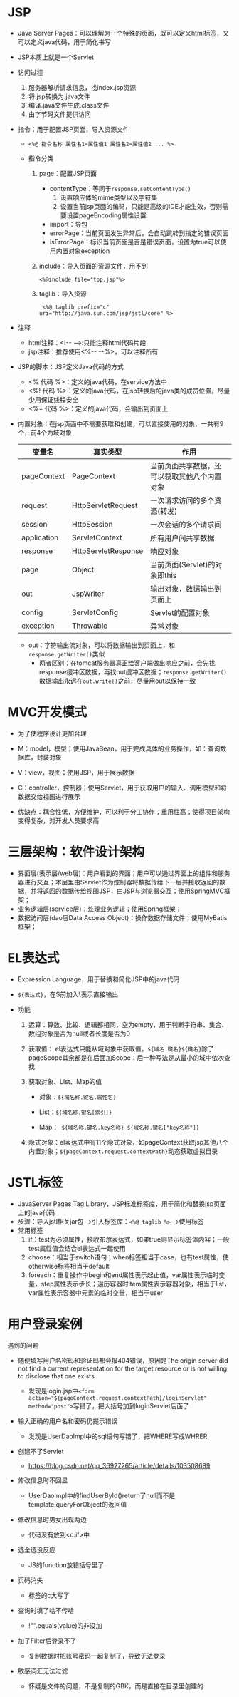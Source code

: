 # JSP

- Java Server Pages：可以理解为一个特殊的页面，既可以定义html标签，又可以定义java代码，用于简化书写

- JSP本质上就是一个Servlet

- 访问过程

  1. 服务器解析请求信息，找index.jsp资源
  2. 将.jsp转换为.java文件
  3. 编译.java文件生成.class文件
  4. 由字节码文件提供访问

- 指令：用于配置JSP页面，导入资源文件

  - `<%@ 指令名称 属性名1=属性值1 属性名2=属性值2 ... %>`

  - 指令分类

    1. page：配置JSP页面

       - contentType：等同于`response.setContentType()`
         1. 设置响应体的mime类型以及字符集
         2. 设置当前jsp页面的编码，只能是高级的IDE才能生效，否则需要设置pageEncoding属性设置
       - import：导包
       - errorPage：当前页面发生异常后，会自动跳转到指定的错误页面
       - isErrorPage：标识当前页面是否是错误页面，设置为true可以使用内置对象exception

    2. include：导入页面的资源文件，用不到

       `<%@include file="top.jsp"%>`

    3. taglib：导入资源

       ` <%@ taglib prefix="c" uri="http://java.sun.com/jsp/jstl/core" %>` 

- 注释

  - html注释：\<!-- -->:只能注释html代码片段
  - jsp注释：推荐使用<%-- --%>，可以注释所有

- JSP的脚本：JSP定义Java代码的方式

  - <%  代码 %>：定义的java代码，在service方法中
  - <%! 代码 %>：定义的java代码，在jsp转换后的java类的成员位置，尽量少用保证线程安全
  - <%= 代码 %>：定义的java代码，会输出到页面上

- 内置对象：在jsp页面中不需要获取和创建，可以直接使用的对象，一共有9个，前4个为域对象

  | 变量名      | 真实类型            | 作用                                         |
  | ----------- | ------------------- | -------------------------------------------- |
  | pageContext | PageContext         | 当前页面共享数据，还可以获取其他八个内置对象 |
  | request     | HttpServletRequest  | 一次请求访问的多个资源(转发)                 |
  | session     | HttpSession         | 一次会话的多个请求间                         |
  | application | ServletContext      | 所有用户间共享数据                           |
  | response    | HttpServletResponse | 响应对象                                     |
  | page        | Object              | 当前页面(Servlet)的对象即this                |
  | out         | JspWriter           | 输出对象，数据输出到页面上                   |
  | config      | ServletConfig       | Servlet的配置对象                            |
  | exception   | Throwable           | 异常对象                                     |

  - out：字符输出流对象，可以将数据输出到页面上，和`response.getWriter()`类似
    - 两者区别：在tomcat服务器真正给客户端做出响应之前，会先找response缓冲区数据，再找out缓冲区数据；`response.getWriter()`数据输出永远在`out.write()`之前，尽量用out以保持一致

# MVC开发模式

- 为了使程序设计更加合理
- M：model，模型；使用JavaBean，用于完成具体的业务操作，如：查询数据库，封装对象
- V：view，视图；使用JSP，用于展示数据
- C：controller，控制器；使用Servlet，用于获取用户的输入、调用模型和将数据交给视图进行展示

- 优缺点：耦合性低，方便维护，可以利于分工协作；重用性高；使得项目架构变得复杂，对开发人员要求高

# 三层架构：软件设计架构

- 界面层(表示层/web层)：用户看到的界面；用户可以通过界面上的组件和服务器进行交互；本层里由Servlet作为控制器将数据传给下一层并接收返回的数据，并将返回的数据传给视图JSP，由JSP与浏览器交互；使用SpringMVC框架；
- 业务逻辑层(service层)：处理业务逻辑；使用Spring框架；
- 数据访问层(dao层Data Access Object)：操作数据存储文件；使用MyBatis框架；

# EL表达式

- Expression Language，用于替换和简化JSP中的java代码

- `${表达式}`，在$前加入\表示直接输出

- 功能

  1. 运算：算数、比较、逻辑都相同，空为empty，用于判断字符串、集合、数组对象是否为null或者长度是否为0

  2. 获取值： el表达式只能从域对象中获取值，`${域名.键名}${键名}`除了pageScope其余都是在后面加Scope；后一种写法是从最小的域中依次查找

  3. 获取对象、List、Map的值

     - 对象：`${域名称.键名.属性名}`
     - List：`${域名称.键名[索引]}`

     - Map：` ${域名称.键名.key名称} ${域名称.键名["key名称"]}`

  4. 隐式对象：el表达式中有11个隐式对象，如pageContext获取jsp其他八个内置对象；`${pageContext.request.contextPath}`动态获取虚拟目录

# JSTL标签

- JavaServer Pages Tag Library，JSP标准标签库，用于简化和替换jsp页面上的java代码
- 步骤：导入jstl相关jar包-->引入标签库：`<%@ taglib %>`-->使用标签
- 常用标签
  1. if：test为必须属性，接收布尔表达式，如果true则显示标签体内容；一般test属性值会结合el表达式一起使用
  2. choose：相当于switch语句；when标签相当于case，也有test属性，使otherwise标签相当于default
  3. foreach：重复操作中begin和end属性表示起止值，var属性表示临时变量，step属性表示步长；遍历容器时item属性表示容器对象，相当于list，var属性表示容器中元素的临时变量，相当于user

# 用户登录案例

遇到的问题

- 随便填写用户名密码和验证码都会报404错误，原因是The origin server did not find a current representation for the target resource or is not willing to disclose that one exists
  - 发现是login.jsp中`<form action="${pageContext.request.contextPath}/loginServlet" method="post">`写错了，把大括号加到loginServlet后面了
- 输入正确的用户名和密码仍提示错误
  - 发现是UserDaoImpl中的sql语句写错了，把WHERE写成WHRER
- 创建不了Servlet
  - https://blog.csdn.net/qq_36927265/article/details/103508689
- 修改信息时不回显
  - UserDaoImpl中的findUserById()return了null而不是template.queryForObject的返回值
- 修改信息时男女出现两边
  - 代码没有放到\<c:if>中
- 选全选没反应
  - JS的function放错括号里了
- 页码消失
  - 标签的c大写了
- 查询时填了啥不传啥
  - !"".equals(value)的非没加

- 加了Filter后登录不了
  - 复制数据时把账号密码一起复制了，导致无法登录

- 敏感词汇无法过滤
  - 怀疑是文件的问题，不是复制的GBK，而是直接在目录里创建的
